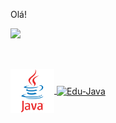 Olá!

<div>
  <a href="https://github.com/Eduardo-Bocon">
  <img height="180em" src="https://github-readme-stats.vercel.app/api?username=Eduardo-Bocon&show_icons=true&theme=dark&include_all_commits=true&count_private=true"/>
</div>

##

<div style="display: inline_block"><br>
  <img align="center" alt="Edu-Java" height="70" width="70" src="https://github.com/devicons/devicon/blob/master/icons/java/java-original-wordmark.svg">
  <img align="center" alt="Edu-Java" height="70" width="70" src="
            <img src=https://github.com/devicons/devicon/blob/master/icons/c/c-original.svg">
 </div>
